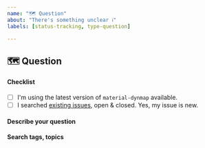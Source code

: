 ```yaml
---
name: "🗺 Question"
about: "There's something unclear ℹ︎"
labels: [status-tracking, type-question]

---
```


## 🗺 Question

#### Checklist

- [ ] I'm using the latest version of `material-dynmap` available.
- [ ] I searched [existing issues][material-dynmap-issues], open & closed. Yes, my issue is new.

#### Describe your question
<!-- A clear and concise description of what you need to know. -->
<!-- //! Only one question at a time, this is part of a wiki. -->

#### Search tags, topics
<!-- Help others find this and upvote it. -->
<!-- Add meaningful tags for search engines. -->
<!-- #typescript #merge #incompatible #... -->

<!-- Checklist -->
[material-dynmap-issues]: https://github.com/SNDST00M/material-dynmap/issues?q=is%3Aissue+is%3Aopen+sort%3Aupdated-desc
